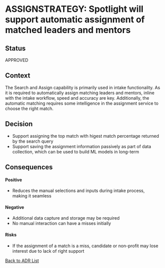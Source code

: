 # ASSIGNSTRATEGY: Spotlight will support automatic assignment of matched leaders and mentors

## Status

APPROVED

## Context

The Search and Assign capability is primarily used in intake functionality. As it is required to automatically assign matching leaders and mentors, inline with the intake workflow, speed and accuracy are key. Additionally, the automatic matching requires some intelligence in the assignment service to choose the right match. 

## Decision

* Support assigning the top match with higest match percentage returned by the search query
* Support saving the assignment information passively as part of data collection, which can be used to build ML models in long-term

## Consequences

#### Positive
* Reduces the manual selections and inputs during intake process, making it seamless

#### Negative
* Additional data capture and storage may be required
* No manual interaction can have a misses initially

#### Risks
* If the assignment of a match is a miss, candidate or non-profit may lose interest due to lack of right support
  
[Back to ADR List](../ADRs/)